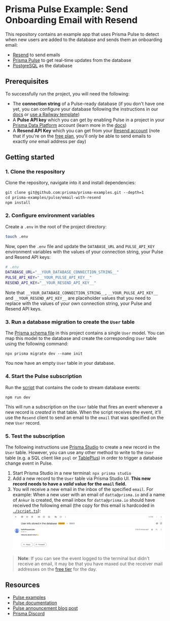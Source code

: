 # Prisma Pulse Example: Send Onboarding Email with Resend

This repository contains an example app that uses Prisma Pulse to detect when new users are added to the database and sends them an onboarding email:

- [Resend](https://resend.com/) to send emails
- [Prisma Pulse](https://www.prisma.io/data-platform/pulse) to get real-time updates from the database
- [PostgreSQL](https://www.postgresql.org/) as the database

## Prerequisites

To successfully run the project, you will need the following:

- The **connection string** of a Pulse-ready database (if you don't have one yet, you can configure your database following the instructions in our [docs](https://www.prisma.io/docs/pulse/database-setup) or [use a Railway template](https://railway.app/template/pulse-pg?referralCode=VQ09uv))
- A **Pulse API key** which you can get by enabling Pulse in a project in your [Prisma Data Platform](https://pris.ly/pdp) account (learn more in the [docs](https://www.prisma.io/docs/platform/concepts/environments#api-keys))
- A **Resend API Key** which you can get from your [Resend account](https://resend.com/api-keys) (note that if you're on the [free plan](https://resend.com/blog/new-free-tier), you'll only be able to send emails to exactly _one_ email address per day)

## Getting started

### 1. Clone the respository

Clone the repository, navigate into it and install dependencies:

```
git clone git@github.com:prisma/prisma-examples.git --depth=1
cd prisma-examples/pulse/email-with-resend
npm install
```

### 2. Configure environment variables

Create a `.env` in the root of the project directory:

```bash
touch .env
```

Now, open the `.env` file and update the `DATABASE_URL` and `PULSE_API_KEY` environment variables with the values of your connection string, your Pulse and Resend API keys:

```bash
# .env
DATABASE_URL="__YOUR_DATABASE_CONNECTION_STRING__"
PULSE_API_KEY="__YOUR_PULSE_API_KEY__"
RESEND_API_KEY="__YOUR_RESEND_API_KEY__"
```

Note that `__YOUR_DATABASE_CONNECTION_STRING__`, `__YOUR_PULSE_API_KEY__` and `__YOUR_RESEND_API_KEY__` are placeholder values that you need to replace with the values of your own connection string, your Pulse and Resend API keys.

### 3. Run a database migration to create the `User` table

The [Prisma schema file](./prisma/schema.prisma) in this project contains a single `User` model. You can map this model to the database and create the corresponding `User` table using the following command:

```
npx prisma migrate dev --name init
```

You now have an empty `User` table in your database.

### 4. Start the Pulse subscription

Run the [script](./index.ts) that contains the code to stream database events:

```
npm run dev
```

This will run a subscription on the `User` table that fires an event whenever a new record is _created_ in that table. When the script receives the event, it'll use the `Resend` client to send an email to the `email` that was specified on the new `User` record.

### 5. Test the subscription

The following instructions use [Prisma Studio](https://www.prisma.io/studio) to create a new record in the `User` table. However, you can use any other method to write to the `User` table (e.g. a SQL client like `psql` or [TablePlus](https://tableplus.com/)) in order to trigger a database change event in Pulse.

1. Start Prisma Studio in a new terminal: `npx prisma studio`
2. Add a new record to the `User` table via Prisma Studio UI. **This new record needs to have a _valid_ value for the `email` field.**
3. You will receive a new email in the inbox of the specified `email`. For example: When a new user with an email of `datta@prisma.io` and a name of `Ankur` is created, the email inbox for `datta@prisma.io` should have received the following email (the copy for this email is hardcoded in [`./script.ts`](./script.ts#L33)):
   ![image.png](./images/email.png)

> **Note**: If you can see the event logged to the terminal but didn't receive an email, it may be that you have maxed out the receiver mail addresses on the [free tier](https://resend.com/blog/new-free-tier) for the day.

## Resources

- [Pulse examples](https://pris.ly/pulse-examples)
- [Pulse documentation](https://pris.ly/pulse-docs)
- [Pulse announcement blog post](https://pris.ly/gh/pulse-ga)
- [Prisma Discord](https://pris.ly/discord)
